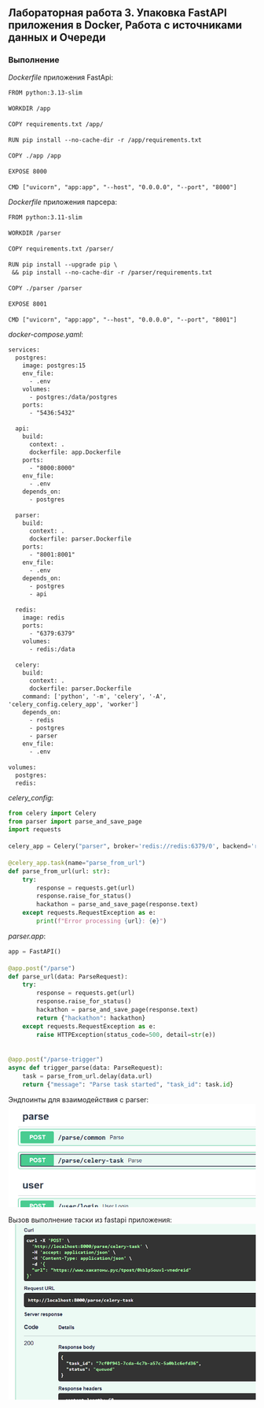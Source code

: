 
## Лабораторная работа 3. Упаковка FastAPI приложения в Docker, Работа с источниками данных и Очереди

### Выполнение

*Dockerfile* приложения FastApi:
```
FROM python:3.13-slim

WORKDIR /app

COPY requirements.txt /app/

RUN pip install --no-cache-dir -r /app/requirements.txt

COPY ./app /app

EXPOSE 8000

CMD ["uvicorn", "app:app", "--host", "0.0.0.0", "--port", "8000"]
```


*Dockerfile* приложения парсера:
```
FROM python:3.11-slim

WORKDIR /parser

COPY requirements.txt /parser/

RUN pip install --upgrade pip \
 && pip install --no-cache-dir -r /parser/requirements.txt

COPY ./parser /parser

EXPOSE 8001

CMD ["uvicorn", "app:app", "--host", "0.0.0.0", "--port", "8001"]
```

*docker-compose.yaml*:
```
services:
  postgres:
    image: postgres:15
    env_file:
      - .env
    volumes:
      - postgres:/data/postgres
    ports:
      - "5436:5432"

  api:
    build:
      context: .
      dockerfile: app.Dockerfile
    ports:
      - "8000:8000"
    env_file:
      - .env
    depends_on:
      - postgres

  parser:
    build:
      context: .
      dockerfile: parser.Dockerfile
    ports:
      - "8001:8001"
    env_file:
      - .env
    depends_on:
      - postgres
      - api

  redis:
    image: redis
    ports:
      - "6379:6379"
    volumes:
      - redis:/data

  celery:
    build:
      context: .
      dockerfile: parser.Dockerfile
    command: ['python', '-m', 'celery', '-A', 'celery_config.celery_app', 'worker']
    depends_on:
      - redis
      - postgres
      - parser
    env_file:
      - .env

volumes:
  postgres:
  redis:
```

*celery_config*:
```python
from celery import Celery
from parser import parse_and_save_page
import requests

celery_app = Celery("parser", broker='redis://redis:6379/0', backend='redis://redis:6379/0')

@celery_app.task(name="parse_from_url")
def parse_from_url(url: str):
    try:
        response = requests.get(url)
        response.raise_for_status()
        hackathon = parse_and_save_page(response.text)
    except requests.RequestException as e:
        print(f"Error processing {url}: {e}")
```

*parser.app*:
```python
app = FastAPI()

@app.post("/parse")
def parse_url(data: ParseRequest):
    try:
        response = requests.get(url)
        response.raise_for_status()
        hackathon = parse_and_save_page(response.text)
        return {"hackathon": hackathon}
    except requests.RequestException as e:
        raise HTTPException(status_code=500, detail=str(e))


@app.post("/parse-trigger")
async def trigger_parse(data: ParseRequest):
    task = parse_from_url.delay(data.url)
    return {"message": "Parse task started", "task_id": task.id}
```

Эндпоинты для взаимодействия с parser:
![img1](images/img_1.png)

Вызов выполнение таски из fastapi приложения:
![img2](images/img.png)
